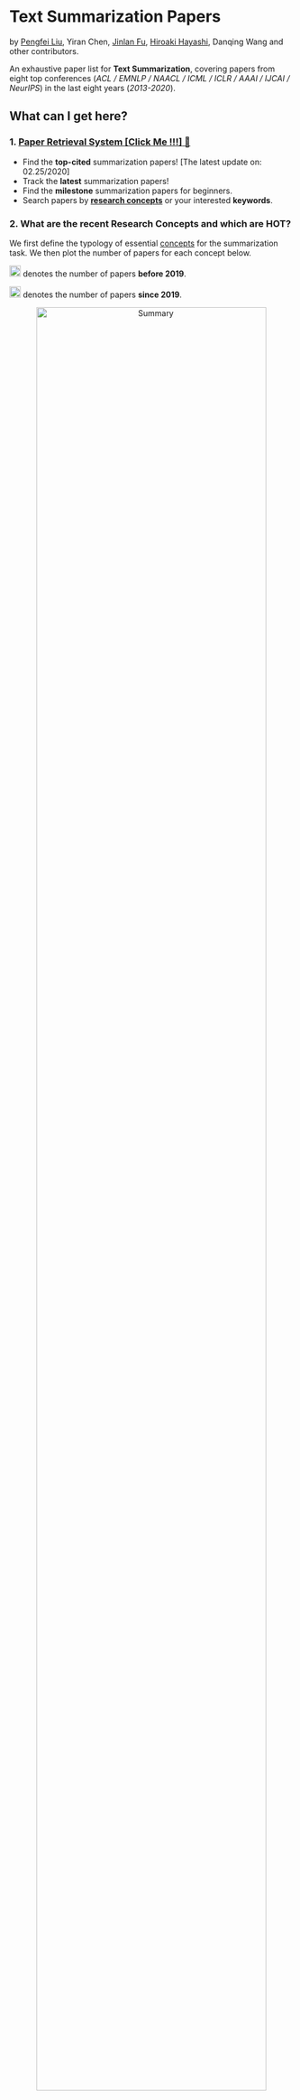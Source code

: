 # Text Summarization Papers
by [Pengfei Liu](http://pfliu.com/), Yiran Chen, [Jinlan Fu](https://scholar.google.com/citations?hl=en&user=D4vtw8QAAAAJ), [Hiroaki Hayashi](https://hiroakih.me/),  Danqing Wang and other contributors.

An exhaustive paper list for **Text Summarization**,
covering papers from eight top conferences (*ACL / EMNLP / NAACL / ICML / ICLR / AAAI / IJCAI / NeurIPS*)  in the last eight years (*2013-2020*).  


## What can I get here?

### 1. [Paper Retrieval System **[Click Me !!!]** &#x1F53D;](http://pfliu.com/pl-summarization/summ_paper.html)

* Find the **top-cited** summarization papers! [The latest update on: 02.25/2020]
* Track the **latest** summarization papers!
* Find the **milestone** summarization papers for beginners.
* Search papers by [**research concepts**](https://github.com/neulab/Text-Summarization-Papers/blob/master/summ_concept.md) or your interested **keywords**.


### 2. What are the recent Research Concepts and which are HOT?

We first define the typology of essential [concepts](https://github.com/neulab/Text-Summarization-Papers/blob/master/summ_concept.md) for the summarization task. We then plot the number of papers for each concept below.

<img src="fig/blue.png" alt="before 2019" height="20" width="20"> denotes the number of papers **before 2019**.
<br>

<img src="fig/red.png" alt="from 2019" height="20" width="20"> denotes the number of papers **since 2019**.
<br>

<p align="center"><img src="fig/stat_summ-1.png" alt="Summary" width="90%"></p>

#### `Trends in 2019`:
<img src="fig/fire.png" alt="HOT" height="20" width="20"> Concepts in red suggest HOT topics, and we can observe:

* <img src="fig/fire.png" alt="HOT" height="20" width="20">**Task**: Scientific paper-based summarization has gain growing interests.
* <img src="fig/fire.png" alt="HOT" height="20" width="20">**Data**: More new datasets are constructed.
* <img src="fig/fire.png" alt="HOT" height="20" width="20">**Architecture**: Pretrained models and graph neural networks prevail.
* <img src="fig/fire.png" alt="HOT" height="20" width="20">**Evaluation**: Evaluation of the generated summary's factuality attracts recent attention.

```
Hot topic: when the proportion of papers on a concept since 2019 is greater than a certain threshold (0.4), we define this concept as a hot topic.
```

### 3. Recommended Papers

#### Papers with Hot Topics
* [`pre-X`](http://pfliu.com/pl-summarization/summ_paper_preX.html): summarizer with unsupervised pretrained models.
* [`task-sci`](http://pfliu.com/pl-summarization/summ_paper_task-sci.html): scientifc paper-based summarization.
* [`eval-factuality`](http://pfliu.com/pl-summarization/summ_paper_factuality.html): factuality evaluation on generated summaries.
* [`arch-gnn`](http://pfliu.com/pl-summarization/summ_paper_arch-gnn.html): graph neural network-based summarizers.
* [`data-new`](http://pfliu.com/pl-summarization/summ_paper_data-new.html): more new datasets are constructed.



#### Milestone Papers
* [10 must-read papers for neural **extractive** summarization](http://pfliu.com/pl-summarization/summ_paper_gen-ext.html)
* [10 must-read papers for neural **abstractive** summarization](http://pfliu.com/pl-summarization/summ_paper_gen-abs.html)
* [Top 10 **most-cited** summarization papers since 2014](http://pfliu.com/pl-summarization/summ_paper_topcited.html)


### 4. Mainstream [Dataset List &#x1F53D;](http://pfliu.com/pl-summarization/summ_data.html)


## What can I do here?
* ### If you have a new "research concept"  -- Tell us
	* **Update** the file [`summ_concept.md`](https://github.com/neulab/Text-Summarization-Papers/blob/master/summ_concept.md) and send us a `Pull request`.
	* Or you could open an `Issue`.

* ### If you have a new "paper" or want to modify our inaccurate annotations of concepts: 
	* **Update** your paper into the file [`summ_paper.crowdsource`](https://github.com/neulab/Text-Summarization-Papers/blob/master/summ_paper.crowdsource) and send us a `Pull request`.
	* Or you could open an `Issue`.

* ### If you have a new "dataset" or want to modify our inaccurate annotations:
	* **Add** your dataset (If possible, with a brief description) into [`summ_data.crowdsource`](https://github.com/neulab/Text-Summarization-Papers/blob/master/summ_data.crowdsource) and send us a `Pull request`.
	* Or you could open an `Issue`.


## Related Work

* [Concepts in Neural Networks for NLP](https://github.com/pfliu-nlp/nn4nlp-concepts)
* [Named Entity Recognition Paper List](https://github.com/pfliu-nlp/Named-Entity-Recognition-NER-Papers)
* [Historiography of Text Summarization](http://pfliu.com/Historiography/summarization/summ-eng.html)


## Future Work
Hopefully, you will see our version-2.0 covering papers from 1980 to 2020. 



## Acknowledgments
* Thanks Prof. [Graham Neubig](http://www.phontron.com/)'s idea on the "concept" and other comments.
* Thanks Prof. [Jackie C. K. Cheung](https://www.cs.mcgill.ca/~jcheung/)'s useful idea about the "old" papers.
* Thanks Prof. [Fei Liu](http://www.cs.ucf.edu/~feiliu/) for providing us with a bunch of interesting work and description, which enriches our concept file.
* Thanks [Peter J. Liu](https://research.google/people/105182/)  a lot for the crowdsourcing idea of the paper and dataset annotations. Feel free to correct our wrong annotations by updating [`summ_paper.crowdsource`](https://github.com/neulab/Text-Summarization-Papers/blob/master/summ_paper.crowdsource) and [`summ_data.crowdsource`](https://github.com/neulab/Text-Summarization-Papers/blob/master/summ_data.crowdsource).
* Thanks Prof. [Mohit Bansal](http://www.cs.unc.edu/~mbansal/)'s feedback about this summary.
* Thanks for [Richard Socher](https://www.socher.org/index.php/Main/HomePage)'s invitation to giving a talk in salesforce and talking more about this project.
